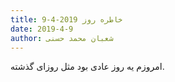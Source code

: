 ```yaml
---
title: خاطره روز 2019-4-9
date: 2019-4-9
author: شعبان محمد حسنی
---
```


امروزم یه روز عادی بود مثل روزای گذشته.